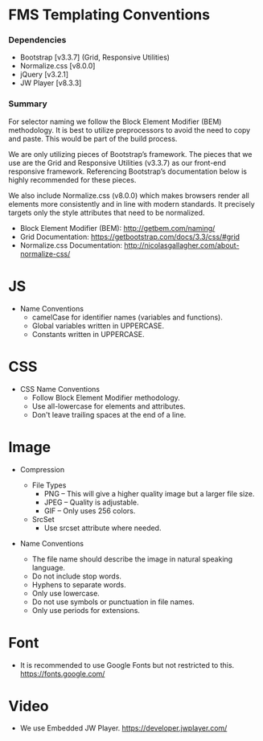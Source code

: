 # FMS Templating Conventions


### Dependencies
* Bootstrap [v3.3.7] (Grid, Responsive Utilities)
* Normalize.css [v8.0.0]
* jQuery [v3.2.1]
* JW Player [v8.3.3]


### Summary
For selector naming we follow the Block Element Modifier (BEM) methodology.
It is best to utilize preprocessors to avoid the need to copy and paste. This would be part of the build process.

We are only utilizing pieces of Bootstrap’s framework. The pieces that we use are the Grid and Responsive Utilities (v3.3.7) as our front-end responsive framework. Referencing Bootstrap’s documentation below is highly recommended for these pieces.

We also include Normalize.css (v8.0.0) which makes browsers render all elements more consistently and in line with modern standards. It precisely targets only the style attributes that need to be normalized.

- Block Element Modifier (BEM): http://getbem.com/naming/
- Grid Documentation: https://getbootstrap.com/docs/3.3/css/#grid
- Normalize.css Documentation: http://nicolasgallagher.com/about-normalize-css/



# JS

* Name Conventions
    * camelCase for identifier names (variables and functions).
    * Global variables written in UPPERCASE.
    * Constants written in UPPERCASE.

# CSS
* CSS Name Conventions
    * Follow Block Element Modifier methodology.
    * Use all-lowercase for elements and attributes.
    * Don't leave trailing spaces at the end of a line.


# Image
* Compression
    * File Types
        * PNG   – This will give a higher quality image but a larger file size.
        * JPEG – Quality is adjustable.
        * GIF    – Only uses 256 colors.
    * SrcSet
        * Use srcset attribute where needed.


* Name Conventions
    * The file name should describe the image in natural speaking language.
    * Do not include stop words.
    * Hyphens to separate words.
    * Only use lowercase.
    * Do not use symbols or punctuation in file names.
    * Only use periods for extensions.


# Font
* It is recommended to use Google Fonts but not restricted to this. https://fonts.google.com/


# Video
* We use Embedded JW Player. https://developer.jwplayer.com/